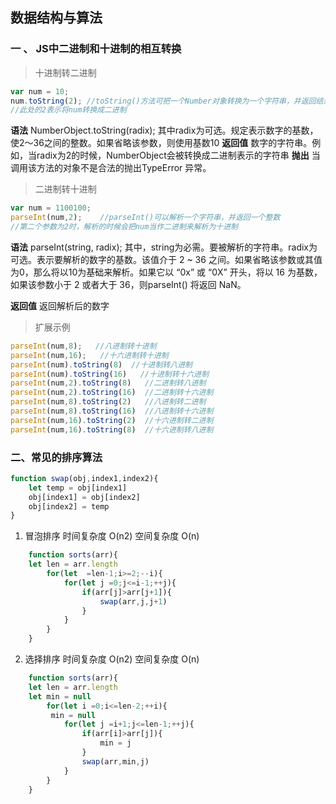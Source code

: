 ## 数据结构与算法

### 一  、 JS中二进制和十进制的相互转换

> 十进制转二进制

```javascript
var num = 10;
num.toString(2); //toString()方法可把一个Number对象转换为一个字符串，并返回结果
//此处的2表示将num转换成二进制
```
**语法**
NumberObject.toString(radix);
其中radix为可选。规定表示数字的基数，使2～36之间的整数。如果省略该参数，则使用基数10
**返回值**
数字的字符串。例如，当radix为2的时候，NumberObject会被转换成二进制表示的字符串
**抛出**
当调用该方法的对象不是合法的抛出TypeError 异常。

> 二进制转十进制

 ```javascript
var num = 1100100;
parseInt(num,2);    //parseInt()可以解析一个字符串，并返回一个整数
//第二个参数为2时，解析的时候会把num当作二进制来解析为十进制
 ```
**语法**
parseInt(string, radix);
其中，string为必需。要被解析的字符串。radix为可选。表示要解析的数字的基数。该值介于 2 ~ 36 之间。如果省略该参数或其值为0，那么将以10为基础来解析。如果它以 “0x” 或 “0X” 开头，将以 16 为基数，如果该参数小于 2 或者大于 36，则parseInt() 将返回 NaN。

**返回值**
返回解析后的数字

> 扩展示例
``` javascript
parseInt(num,8);   //八进制转十进制
parseInt(num,16);   //十六进制转十进制
parseInt(num).toString(8)  //十进制转八进制
parseInt(num).toString(16)   //十进制转十六进制
parseInt(num,2).toString(8)   //二进制转八进制
parseInt(num,2).toString(16)  //二进制转十六进制
parseInt(num,8).toString(2)   //八进制转二进制
parseInt(num,8).toString(16)  //八进制转十六进制
parseInt(num,16).toString(2)  //十六进制转二进制
parseInt(num,16).toString(8)  //十六进制转八进制
```
### 二、常见的排序算法
```javascript
function swap(obj,index1,index2){
    let temp = obj[index1]
    obj[index1] = obj[index2]
    obj[index2] = temp
}
```
1. 冒泡排序
时间复杂度 O(n2)    空间复杂度 O(n)
```javascript
    function sorts(arr){
    let len = arr.length
        for(let  =len-1;i>=2;--i){
            for(let j =0;j<=i-1;++j){
                if(arr[j]>arr[j+1]){
                    swap(arr,j,j+1)
                }
            }
        }
    }
```

2. 选择排序
时间复杂度 O(n2)    空间复杂度 O(n)
```javascript
    function sorts(arr){
    let len = arr.length
    let min = null
        for(let i =0;i<=len-2;++i){
         min = null
            for(let j =i+1;j<=len-1;++j){
                if(arr[i]>arr[j]){
                    min = j
                }
                swap(arr,min,j)
            }
        }
    }
```